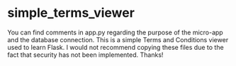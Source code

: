 # simple_terms_viewer

You can find comments in app.py regarding the purpose of the micro-app and the database connection.
This is a simple Terms and Conditions viewer used to learn Flask.
I would not recommend copying these files due to the fact that security has not been implemented.
Thanks!